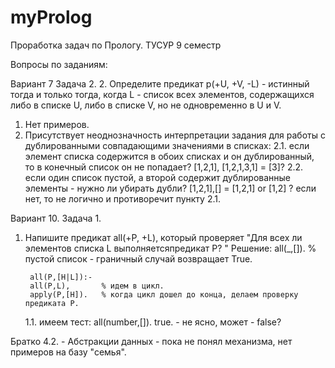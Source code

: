 # myProlog
Проработка задач по Прологу.
ТУСУР 9 семестр


Вопросы по заданиям:

Вариант 7 Задача 2.
2. Определите предикат p(+U, +V, -L) - истинный тогда и только тогда,
когда L - список всех элементов, содержащихся либо в списке U,
либо в списке V, но не одновременно в U и V.

1. Нет примеров.
2. Присутствует неоднозначность интерпретации задания для работы с дублированными совпадающими значениями в списках:
    2.1. если элемент списка содержится в обоих списках и он дублированный, то в конечный список он не попадает? [1,2,1], [1,2,1,3,1] = [3]?
    2.2. если один список пустой, а второй содержит дублированные элементы - нужно ли убирать дубли? [1,2,1],[] = [1,2,1] or [1,2] ? если нет, то не логично и противоречит пункту 2.1.


Вариант 10. Задача 1.
1. Напишите предикат all(+P, +L), который проверяет
   "Для всех ли элементов списка L выполняетсяпредикат P? "
    Решение:
        all(_,[]).      % пустой список - граничный случай возвращает True.

        all(P,[H|L]):-
        all(P,L),       % идем в цикл.
        apply(P,[H]).   % когда цикл дошел до конца, делаем проверку     предиката P.

    1.1. имеем тест:
        all(number,[]).
        true. - не ясно, может - false?



Братко
4.2. - Абстракции данных - пока не понял механизма, нет примеров на базу "семья".